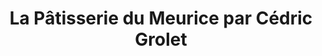 ---
title: "La Pâtisserie du Meurice par Cédric Grolet"
url: /paris/la-patisserie-du-meurice-par-cedric-grolet/
shop: pâtisserie
---